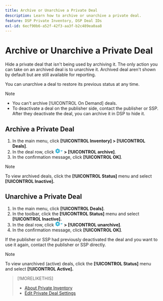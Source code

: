 ```yaml
---
title: Archive or Unarchive a Private Deal
description: Learn how to archive or unarchive a private deal.
feature: DSP Private Inventory, DSP Deal IDs
exl-id: 6ecf90b6-a52f-42f3-aa3f-b2c489ea0aa8
---
```

# Archive or Unarchive a Private Deal

Hide a private deal that isn't being used by archiving it. The only action you can take on an archived deal is to unarchive it. Archived deal aren't shown by default but are still available for reporting.

You can unarchive a deal to restore its previous status at any time.

>[!NOTE]
>
>* You can't archive [!UICONTROL On Demand] deals.
>* To deactivate a deal on the publisher side, contact the publisher or SSP. After they deactivate the deal, you can archive it in DSP to hide it.

## Archive a Private Deal

1. In the main menu, click **[!UICONTROL Inventory] > [!UICONTROL Deals]**.
1. In the deal row, click ![Options menu](/help/dsp/assets/options-menu.png) **> [!UICONTROL archive]**.
1. In the confirmation message, click **[!UICONTROL OK]**.

>[!NOTE]
>
>To view archived deals, click the **[!UICONTROL Status]** menu and select **[!UICONTROL Inactive].**

## Unarchive a Private Deal

1. In the main menu, click **[!UICONTROL Deals]**.
1. In the toolbar, click the **[!UICONTROL Status]** menu and select **[!UICONTROL Inactive].**
1. In the deal row, click  ![Options menu](/help/dsp/assets/options-menu.png) **> [!UICONTROL unarchive]**.
1. In the confirmation message, click **[!UICONTROL OK]**.

If the publisher or SSP had previously deactivated the deal and you want to use it again, contact the publisher or SSP directly.

>[!NOTE]
>
>To view unarchived (active) deals, click the **[!UICONTROL Status]** menu and select **[!UICONTROL Active].**

>[!MORELIKETHIS]
>
>* [About Private Inventory](private-inventory-about.md)
>* [Edit Private Deal Settings](/help/dsp/inventory/deal-id-edit.md)
